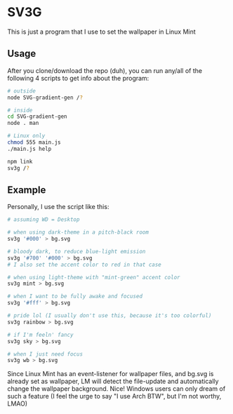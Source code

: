 # SV3G

This is just a program that I use to set the wallpaper in Linux Mint

## Usage

After you clone/download the repo (duh), you can run any/all of the following 4 scripts to get info about the program:

```sh
# outside
node SVG-gradient-gen /?

# inside
cd SVG-gradient-gen
node . man

# Linux only
chmod 555 main.js
./main.js help

npm link
sv3g /?
```

## Example

Personally, I use the script like this:

```sh
# assuming WD = Desktop

# when using dark-theme in a pitch-black room
sv3g '#000' > bg.svg

# bloody dark, to reduce blue-light emission
sv3g '#700' '#000' > bg.svg
# I also set the accent color to red in that case

# when using light-theme with "mint-green" accent color
sv3g mint > bg.svg

# when I want to be fully awake and focused
sv3g '#fff' > bg.svg

# pride lol (I usually don't use this, because it's too colorful)
sv3g rainbow > bg.svg

# if I'm feeln' fancy
sv3g sky > bg.svg

# when I just need focus
sv3g wb > bg.svg
```

Since Linux Mint has an event-listener for wallpaper files, and bg.svg is already set as wallpaper, LM will detect the file-update and automatically change the wallpaper background. Nice! Windows users can only dream of such a feature (I feel the urge to say "I use Arch BTW", but I'm not worthy, LMAO)

